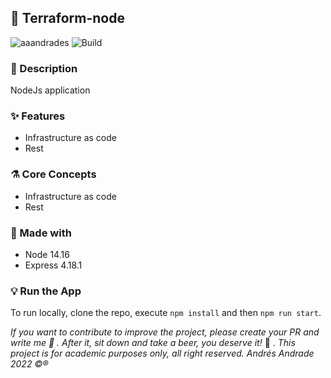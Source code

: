 ## :rocket: Terraform-node

![aaandrades](https://img.shields.io/badge/-Backend-blue)
![Build](https://img.shields.io/badge/-Working-brightgreen)

### :memo: Description
NodeJs application 


### :sparkles: Features
- Infrastructure as code
- Rest
### :alembic: Core Concepts
- Infrastructure as code
- Rest
### :construction: Made with
- Node 14.16
- Express 4.18.1

### :bulb: Run the App
To run locally, clone the repo, execute ```npm install``` and then ```npm run start```.

*If you want to contribute to improve the project, please create your PR and write me :speech_balloon: . After it, sit down and take a beer, you deserve it!* :beers: .
*This project is for academic purposes only, all right reserved. Andrés Andrade 2022 :copyright::registered:*

